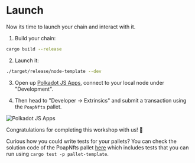 # Launch

Now its time to launch your chain and interact with it.

1. Build your chain:

```bash
cargo build --release
```

2. Launch it:

```bash
./target/release/node-template --dev
```

3. Open up [Polkadot JS Apps](https://polkadot.js.org/apps/?rpc=ws%3A%2F%2F127.0.0.1%3A9944#/explorer), connect to your local node under "Development".

4. Then head to "Developer -> Extrinsics" and submit a transaction using the `PoapNfts` pallet.

![Polkadot JS Apps](../assets/polkadot-apps.png)

<!-- slide:break -->

Congratulations for completing this workshop with us! 🥳

Curious how you could write tests for your pallets? You can check the solution code of the PoapNfts pallet [here](https://github.com/sacha-l/substrate-node-template/tree/sl/wad22-workshop-solution/pallets/template) which includes tests that you can run using `cargo test -p pallet-template`.